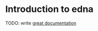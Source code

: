 # Introduction to edna

TODO: write [great documentation](http://jacobian.org/writing/what-to-write/)
